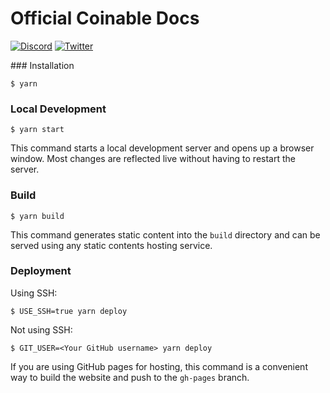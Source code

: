 # Official Coinable Docs

[![Discord](https://img.shields.io/discord/952008855078973460?color=7289DA&style=plastic)](https://discord.gg/ykwpVayb)    [![Twitter](https://img.shields.io/twitter/follow/coinablepay?color=%231DA1F2&style=plastic)](https://twitter.com/coinablepay)

</div>
### Installation

```
$ yarn
```

### Local Development

```
$ yarn start
```

This command starts a local development server and opens up a browser window. Most changes are reflected live without having to restart the server.

### Build

```
$ yarn build
```

This command generates static content into the `build` directory and can be served using any static contents hosting service.

### Deployment

Using SSH:

```
$ USE_SSH=true yarn deploy
```

Not using SSH:

```
$ GIT_USER=<Your GitHub username> yarn deploy
```

If you are using GitHub pages for hosting, this command is a convenient way to build the website and push to the `gh-pages` branch.
